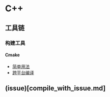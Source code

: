 # C++ 

## 工具链

### 构建工具

#### Cmake

* [简单用法](cmake_usage.md)
* [跨平台编译](cmake_cross_compile.md)

## (issue)[compile_with_issue.md]